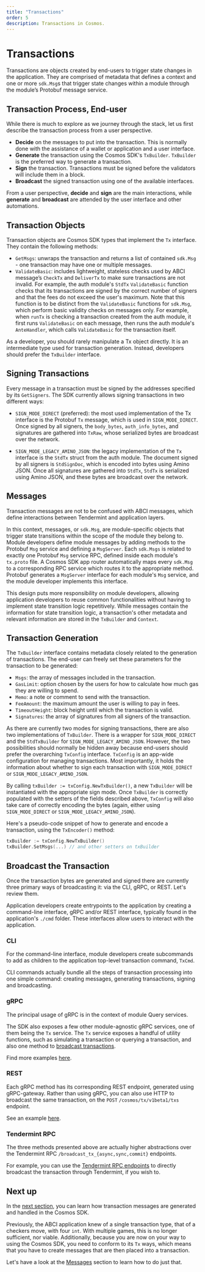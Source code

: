 ```yaml
---
title: "Transactions"
order: 5
description: Transactions in Cosmos.
---
```


# Transactions

Transactions are objects created by end-users to trigger state changes in the application. They are comprised of metadata that defines a context and one or more `sdk.Msg`s that trigger state changes within a module through the module’s Protobuf message service.

## Transaction Process, End-user

While there is much to explore as we journey through the stack, let us first describe the transaction process from a user perspective.

* **Decide** on the messages to put into the transaction. This is normally done with the assistance of a wallet or application and a user interface.
* **Generate** the transaction using the Cosmos SDK's `TxBuilder`. `TxBuilder` is the preferred way to generate a transaction.
* **Sign** the transaction. Transactions must be signed before the validators will include them in a block.
* **Broadcast** the signed transaction using one of the available interfaces.

From a user perspective, **decide** and **sign** are the main interactions, while **generate** and **broadcast** are attended by the user interface and other automations.

## Transaction Objects

Transaction objects are Cosmos SDK types that implement the `Tx` interface. They contain the following methods:

* `GetMsgs`: unwraps the transaction and returns a list of contained `sdk.Msg` - one transaction may have one or multiple messages.
* `ValidateBasic`: includes lightweight, stateless checks used by ABCI message’s `CheckTx` and `DeliverTx` to make sure transactions are not invalid. For example, the auth module's `StdTx` `ValidateBasic` function checks that its transactions are signed by the correct number of signers and that the fees do not exceed the user's maximum. Note that this function is to be distinct from the `ValidateBasic` functions for `sdk.Msg`, which perform basic validity checks on messages only. For example, when `runTx` is checking a transaction created from the auth module, it first runs `ValidateBasic` on each message, then runs the auth module's `AnteHandler`, which calls `ValidateBasic` for the transaction itself.

As a developer, you should rarely manipulate a Tx object directly. It is an intermediate type used for transaction generation. Instead, developers should prefer the `TxBuilder` interface.

## Signing Transactions

Every message in a transaction must be signed by the addresses specified by its `GetSigners`. The SDK currently allows signing transactions in two different ways:

* `SIGN_MODE_DIRECT` (preferred): the most used implementation of the Tx interface is the Protobuf `Tx` message, which is used in `SIGN_MODE_DIRECT`. Once signed by all signers, the `body_bytes`, `auth_info_bytes`, and signatures are gathered into `TxRaw`, whose serialized bytes are broadcast over the network.

* `SIGN_MODE_LEGACY_AMINO_JSON`: the legacy implementation of the `Tx` interface is the `StdTx` struct from the auth module. The document signed by all signers is `StdSignDoc`, which is encoded into bytes using Amino JSON. Once all signatures are gathered into `StdTx`, `StdTx` is serialized using Amino JSON, and these bytes are broadcast over the network.

## Messages

<HighlightBox type=”info”>

Transaction messages are not to be confused with ABCI messages, which define interactions between Tendermint and application layers.

</HighlightBox>

In this context, messages, or `sdk.Msg`, are module-specific objects that trigger state transitions within the scope of the module they belong to. Module developers define module messages by adding methods to the Protobuf `Msg` service and defining a `MsgServer`. Each `sdk.Msgs` is related to exactly one Protobuf `Msg` service RPC, defined inside each module's `tx.proto` file. A Cosmos SDK app router automatically maps every `sdk.Msg` to a corresponding RPC service which routes it to the appropriate method. Protobuf generates a `MsgServer` interface for each module's `Msg` service, and the module developer implements this interface.

This design puts more responsibility on module developers, allowing application developers to reuse common functionalities without having to implement state transition logic repetitively.
While messages contain the information for state transition logic, a transaction's other metadata and relevant information are stored in the `TxBuilder` and `Context`.

## Transaction Generation

The `TxBuilder` interface contains metadata closely related to the generation of transactions. The end-user can freely set these parameters for the transaction to be generated:

* `Msgs`: the array of messages included in the transaction.
* `GasLimit`: option chosen by the users for how to calculate how much gas they are willing to spend.
* `Memo`: a note or comment to send with the transaction.
* `FeeAmount`: the maximum amount the user is willing to pay in fees.
* `TimeoutHeight`: block height until which the transaction is valid.
* `Signatures`: the array of signatures from all signers of the transaction.

As there are currently two modes for signing transactions, there are also two implementations of `TxBuilder`. There is a wrapper for `SIGN_MODE_DIRECT` and the `StdTxBuilder` for `SIGN_MODE_LEGACY_AMINO_JSON`. However, the two possibilities should normally be hidden away because end-users should prefer the overarching `TxConfig` interface. `TxConfig` is an app-wide configuration for managing transactions. Most importantly, it holds the information about whether to sign each transaction with `SIGN_MODE_DIRECT` or `SIGN_MODE_LEGACY_AMINO_JSON`.

By calling `txBuilder := txConfig.NewTxBuilder()`, a new `TxBuilder` will be instantiated with the appropriate sign mode. Once `TxBuilder` is correctly populated with the setters of the fields described above, `TxConfig` will also take care of correctly encoding the bytes (again, either using `SIGN_MODE_DIRECT` or `SIGN_MODE_LEGACY_AMINO_JSON`).

Here's a pseudo-code snippet of how to generate and encode a transaction, using the `TxEncoder()` method:

```go
txBuilder := txConfig.NewTxBuilder()
txBuilder.SetMsgs(...) // and other setters on txBuilder
```

## Broadcast the Transaction

Once the transaction bytes are generated and signed there are currently three primary ways of broadcasting it: via the CLI, gRPC, or REST. Let's review them.

Application developers create entrypoints to the application by creating a command-line interface, gRPC and/or REST interface, typically found in the application's `./cmd` folder. These interfaces allow users to interact with the application.

### CLI

For the command-line interface, module developers create subcommands to add as children to the application top-level transaction command, `TxCmd`.

CLI commands actually bundle all the steps of transaction processing into one simple command: creating messages, generating transactions, signing and broadcasting.

### gRPC

The principal usage of gRPC is in the context of module Query services.

The SDK also exposes a few other module-agnostic gRPC services, one of them being the `Tx` service. The `Tx` service exposes a handful of utility functions, such as simulating a transaction or querying a transaction, and also one method to [broadcast transactions](https://github.com/cosmos/cosmos-sdk/blob/master/docs/run-node/txs.md#broadcasting-a-transaction-1).

Find more examples [here](https://github.com/cosmos/cosmos-sdk/blob/master/docs/run-node/txs.md#programmatically-with-go).

### REST

Each gRPC method has its corresponding REST endpoint, generated using gRPC-gateway. Rather than using gRPC, you can also use HTTP to broadcast the same transaction, on the `POST` `/cosmos/tx/v1beta1/txs` endpoint.

See an example [here](https://github.com/cosmos/cosmos-sdk/blob/master/docs/run-node/txs.md#using-rest).

### Tendermint RPC

The three methods presented above are actually higher abstractions over the Tendermint RPC `/broadcast_tx_{async,sync,commit}` endpoints.

For example, you can use the [Tendermint RPC endpoints](https://docs.tendermint.com/master/rpc/#/Tx) to directly broadcast the transaction through Tendermint, if you wish to.

## Next up

In the [next section](./07-messages), you can learn how transaction messages are generated and handled in the Cosmos SDK.

<ExpansionPanel title="Show me some code for my checkers blockchain">

Previously, the ABCI application knew of a single transaction type, that of a checkers move, with four `int`. With multiple games, this is no longer sufficient, nor viable. Additionally, because you are now on your way to using the Cosmos SDK, you need to conform to its `Tx` ways, which means that you have to create messages that are then placed into a transaction.

Let's have a look at the [Messages](./07-messages) section to learn how to do just that.

</ExpansionPanel>
